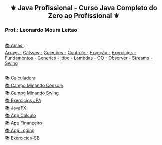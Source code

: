 <h2 align="center">⚜️ Java Profissional - Curso Java Completo do Zero ao Profissional ⚜️</h2>
<h3>Prof.: Leonardo Moura Leitao</h3>

##

[📚 Aulas ](../JavaProfissional/Aulas/): 
  <br>
  [ Arrays -](../JavaProfissional/Aulas/src/arrays/)
  [ Calsses -](../JavaProfissional/Aulas/src/classe/)
  [ Coleções -](../JavaProfissional/Aulas/src/colecoes/)
  [ Controle -](../JavaProfissional/Aulas/src/controle/)
  [ Exceção -](../JavaProfissional/Aulas/src/excecao/)
  [ Exercicios -](../JavaProfissional/Aulas/src/exercicios/)
  [ Fundamentos -](../JavaProfissional/Aulas/src/fundamentos/)
  [ Generics -](../JavaProfissional/Aulas/src/generics/)
  [ jdbc -](../JavaProfissional/Aulas/src/jdbc/)
  [ Lambdas -](../JavaProfissional/Aulas/src/lambdas/)
  [ OO -](../JavaProfissional/Aulas/src/oo/)
  [ Observer -](../JavaProfissional/Aulas/src/padroes/observer/)
  [ Streams -](../JavaProfissional/Aulas/src/streams/)
  [ Swing ](../JavaProfissional/Aulas/src/swing/)

##

[📚 Calculadora ](../JavaProfissional/Calculadora/)<br>
[📚 Campo Minando Console ](../JavaProfissional/CampoMinadoConsole/)<br>
[📚 Campo Minando Swing ](../JavaProfissional/CampoMinadoSwing/)<br>
[📚 Exercicios JPA ](../JavaProfissional/Exercicios-JPA/)<br>
[📚 JavaFX ](../JavaProfissional/JavaFX/)<br>
[📚 App Calculo ](../JavaProfissional/app-calculo/)<br>
[📚 App Financeiro ](../JavaProfissional/app-financeiro/)<br>
[📚 App Loging](../JavaProfissional/app-logging/)<br>
[📚 Exercicios-SB](../JavaProfissional/exercicios-sb/)<br>
